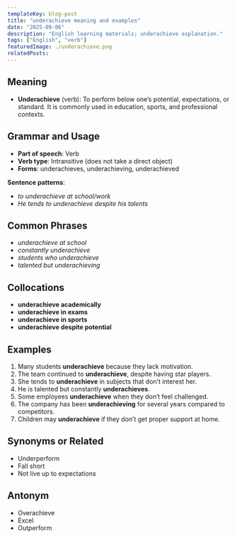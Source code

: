 ```yaml
---
templateKey: blog-post
title: "underachieve meaning and examples"
date: "2025-09-06"
description: "English learning materials; underachieve explanation."
tags: ["English", "verb"]
featuredImage: ./underachieve.png
relatedPosts:
---
```


## Meaning

- **Underachieve** (verb): To perform below one’s potential, expectations, or standard.
  It is commonly used in education, sports, and professional contexts.

## Grammar and Usage

- **Part of speech**: Verb
- **Verb type**: Intransitive (does not take a direct object)
- **Forms**: underachieves, underachieving, underachieved

**Sentence patterns**:

- _to underachieve at school/work_
- _He tends to underachieve despite his talents_

## Common Phrases

- _underachieve at school_
- _constantly underachieve_
- _students who underachieve_
- _talented but underachieving_

## Collocations

- **underachieve academically**
- **underachieve in exams**
- **underachieve in sports**
- **underachieve despite potential**

## Examples

1. Many students **underachieve** because they lack motivation.
2. The team continued to **underachieve**, despite having star players.
3. She tends to **underachieve** in subjects that don’t interest her.
4. He is talented but constantly **underachieves**.
5. Some employees **underachieve** when they don’t feel challenged.
6. The company has been **underachieving** for several years compared to competitors.
7. Children may **underachieve** if they don’t get proper support at home.

## Synonyms or Related

- Underperform
- Fall short
- Not live up to expectations

## Antonym

- Overachieve
- Excel
- Outperform

